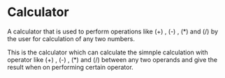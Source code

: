 # Calculator             
A calculator that is used to perform operations like (+) , (-) , (*) and (/) by the user for calculation of any two numbers.
              
This is the calculator which can calculate the simnple calculation with operator like (+) , (-) , (*) and (/) between any
two operands and give the result when on performing certain operator.
